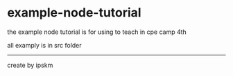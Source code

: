 # example-node-tutorial
the example node tutorial is for using to teach in cpe camp 4th<br>

all examply is in src folder<br><hr>
create by ipskm<br>
